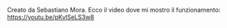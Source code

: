 Creato da Sebastiano Mora.
Ecco il video dove mi mostro il funzionamento: https://youtu.be/pKvlSeLS3w8
